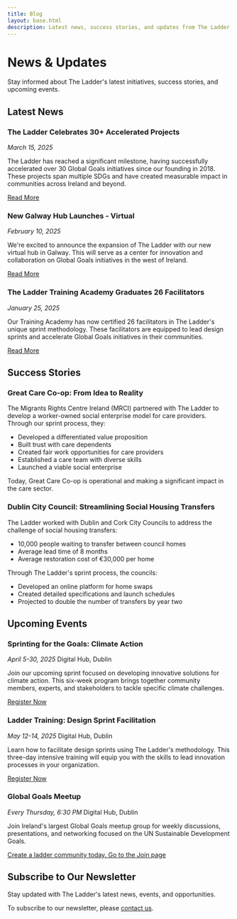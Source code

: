 ```yaml
---
title: Blog
layout: base.html
description: Latest news, success stories, and updates from The Ladder - Global Goals Accelerator
---
```



# News & Updates

Stay informed about The Ladder's latest initiatives, success stories, and upcoming events.

## Latest News

### The Ladder Celebrates 30+ Accelerated Projects
*March 15, 2025*

The Ladder has reached a significant milestone, having successfully accelerated over 30 Global Goals initiatives since our founding in 2018. These projects span multiple SDGs and have created measurable impact in communities across Ireland and beyond.

[Read More](#)

### New Galway Hub Launches - Virtual
*February 10, 2025*

We're excited to announce the expansion of The Ladder with our new virtual hub in Galway. This  will serve as a center for innovation and collaboration on Global Goals initiatives in the west of Ireland.

[Read More](#)

### The Ladder Training Academy Graduates 26 Facilitators
*January 25, 2025*

Our Training Academy has now certified 26 facilitators in The Ladder's unique sprint methodology. These facilitators are equipped to lead design sprints and accelerate Global Goals initiatives in their communities.

[Read More](#)

## Success Stories

### Great Care Co-op: From Idea to Reality

The Migrants Rights Centre Ireland (MRCI) partnered with The Ladder to develop a worker-owned social enterprise model for care providers. Through our sprint process, they:

- Developed a differentiated value proposition
- Built trust with care dependents
- Created fair work opportunities for care providers
- Established a care team with diverse skills
- Launched a viable social enterprise

Today, Great Care Co-op is operational and making a significant impact in the care sector.

### Dublin City Council: Streamlining Social Housing Transfers

The Ladder worked with Dublin and Cork City Councils to address the challenge of social housing transfers:

- 10,000 people waiting to transfer between council homes
- Average lead time of 8 months
- Average restoration cost of €30,000 per home

Through The Ladder's sprint process, the councils:
- Developed an online platform for home swaps
- Created detailed specifications and launch schedules
- Projected to double the number of transfers by year two

## Upcoming Events

### Sprinting for the Goals: Climate Action
*April 5-30, 2025*
Digital Hub, Dublin

Join our upcoming sprint focused on developing innovative solutions for climate action. This six-week program brings together community members, experts, and stakeholders to tackle specific climate challenges.

[Register Now](#)

### Ladder Training: Design Sprint Facilitation
*May 12-14, 2025*
Digital Hub, Dublin

Learn how to facilitate design sprints using The Ladder's methodology. This three-day intensive training will equip you with the skills to lead innovation processes in your organization.

[Register Now](#)

### Global Goals Meetup
*Every Thursday, 6:30 PM*
Digital Hub, Dublin

Join Ireland's largest Global Goals meetup group for weekly discussions, presentations, and networking focused on the UN Sustainable Development Goals.

[Create a ladder community today. Go to the Join page](/join)

## Subscribe to Our Newsletter

Stay updated with The Ladder's latest news, events, and opportunities.

To subscribe to our newsletter, please [contact us](/contact).
